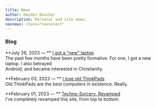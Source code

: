 ```yaml
---
title: News
author: Hayden Buscher
description: Personal and site news.
navnews: class="navselect"
---
```


### Blog  
**July 26, 2023 — ** [I got a "new" laptop](/blog/new-laptop.html)  
The past few months have been pretty formative. For one, I got a new laptop. I also betrayed  
Android, and became interested in Christianity.

**February 03, 2023 — ** [I love old ThinkPads](/blog/thinkpads.html)  
Old ThinkPads are the best computers in existence. Really.

**February 01, 2023 — ** [Techno-Sorcery, Revamped](/blog/revamp.html)  
I've completely revamped this site, from top to bottom.  
